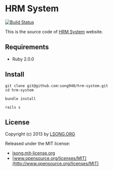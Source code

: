 HRM System
=============

[![Build Status](https://travis-ci.org/song940/hrm-system.png?branch=master)](https://travis-ci.org/song940/hrm-system)

This is the source code of [HRM System](https://hrm-system.herokuapp.com) website.

## Requirements

* Ruby 2.0.0

## Install

```
git clone git@github.com:song940/hrm-system.git
cd hrm-system

bundle install

rails s
```

## License

Copyright (c) 2013 by [LSONG.ORG](https://lsong.org)


Released under the MIT license:

* [lsong.mit-license.org](http://lsong.mit-license.org)
* [www.opensource.org/licenses/MIT](http://www.opensource.org/licenses/MIT)

